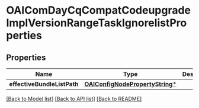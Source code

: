 # OAIComDayCqCompatCodeupgradeImplVersionRangeTaskIgnorelistProperties

## Properties
Name | Type | Description | Notes
------------ | ------------- | ------------- | -------------
**effectiveBundleListPath** | [**OAIConfigNodePropertyString***](OAIConfigNodePropertyString.md) |  | [optional] 

[[Back to Model list]](../README.md#documentation-for-models) [[Back to API list]](../README.md#documentation-for-api-endpoints) [[Back to README]](../README.md)


